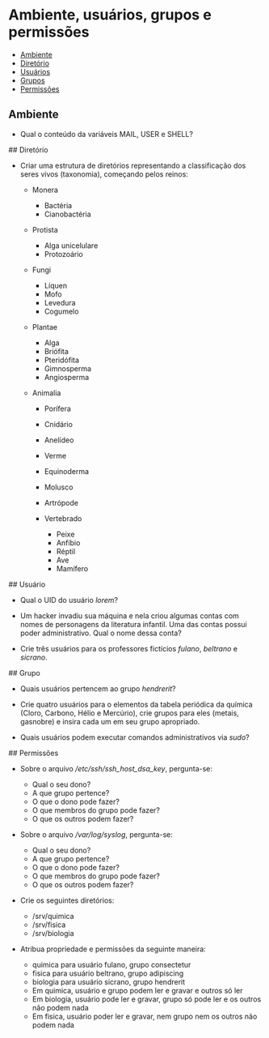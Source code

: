 # Ambiente, usuários, grupos e permissões

* [Ambiente](#ambiente)
* [Diretório](#diretorio)
* [Usuários](#usuarios)
* [Grupos](#grupos)
* [Permissões](#permissoes)

## Ambiente

* Qual o conteúdo da variáveis MAIL, USER e SHELL?

<a name="diretorio">
## Diretório


* Criar uma estrutura de diretórios representando a classificação dos seres vivos (taxonomia), começando pelos reinos:

    * Monera

      * Bactéria
      * Cianobactéria
      
    * Protista

      * Alga unicelulare
      * Protozoário

    * Fungi

      * Líquen
      * Mofo
      * Levedura
      * Cogumelo

    * Plantae

      * Alga
      * Briófita
      * Pteridófita
      * Gimnosperma
      * Angiosperma
      

    * Animalia

      * Porífera
      * Cnidário
      * Anelídeo
      * Verme
      * Equinoderma
      * Molusco
      * Artrópode
      * Vertebrado
      
        * Peixe
        * Anfíbio
        * Réptil
        *  Ave
        * Mamífero
        
<a name="usuarios">
## Usuário

* Qual o UID do usuário *lorem*?

* Um hacker invadiu sua máquina e nela criou algumas contas com nomes de personagens da literatura infantil. Uma das contas possui poder administrativo. Qual o nome dessa conta?

* Crie três usuários para os professores fictícios *fulano*, *beltrano* e *sicrano*.

<a name="grupos">
## Grupo

* Quais usuários pertencem ao grupo *hendrerit*?

* Crie quatro usuários para o elementos da tabela periódica da química (Cloro, Carbono, Hélio e Mercúrio), crie grupos para eles (metais, gasnobre) e insira cada um em seu grupo apropriado.

* Quais usuários podem executar comandos administrativos via *sudo*?

<a name="permissoes">
## Permissões

* Sobre o arquivo */etc/ssh/ssh_host_dsa_key*, pergunta-se:

    * Qual o seu dono?
    * A que grupo pertence?
    * O que o dono pode fazer?
    * O que membros do grupo pode fazer?
    * O que os outros podem fazer?
    
* Sobre o arquivo */var/log/syslog*, pergunta-se:

    * Qual o seu dono?
    * A que grupo pertence?
    * O que o dono pode fazer?
    * O que membros do grupo pode fazer?
    * O que os outros podem fazer?

* Crie os seguintes diretórios:

    * /srv/quimica
    * /srv/fisica
    * /srv/biologia
    
* Atribua propriedade e permissões da seguinte maneira:

    * quimica para usuário fulano, grupo consectetur
    * fisica para usuário beltrano, grupo adipiscing
    * biologia para usuário sicrano, grupo hendrerit
    * Em quimica, usuário e grupo podem ler e gravar e outros só ler
    * Em biologia, usuário pode ler e gravar, grupo só pode ler e os outros não podem nada
    * Em fisica, usuário poder ler e gravar, nem grupo nem os outros não podem nada
    
    

